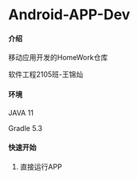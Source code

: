# Android-APP-Dev

#### 介绍
移动应用开发的HomeWork仓库

软件工程2105班-王锦灿

#### 环境
JAVA 11

Gradle 5.3


#### 快速开始

1.  直接运行APP
